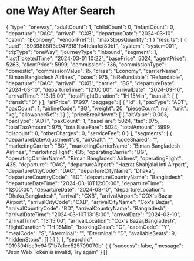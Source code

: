 # one Way After Search


<api-endpoint openapi-path="./../openapi.yaml" endpoint="/api_agent/booking/search-results" method="get">
<request>
        <sample lang="JSON">
         {
  "type": "oneway",
  "adultCount": 1,
  "childCount": 0,
  "infantCount": 0,
  "departure": "DAC",
  "arrival": "CXB",
  "departureDate": "2024-03-10",
  "cabin": "Economy",
  "vendorPref":[],
   "maxStopsQuantity": 1
}
      </sample>      
    </request> 
  <response type="200">
         <sample lang="JSON">
       "results": [
        {
            "uuid": "5939888ff3e9473181fe4fdaafef80bf",
            "system": "system001",
            "tripType": "oneWay",
            "journeyType": "Inbound",
            "segment": 1,
            "lastTicketedTime": "2024-03-01 10:22",
            "basePrice": 5024,
            "agentPrice": 5263,
            "clientPrice": 5999,
            "commission": 736,
            "commissionType": "domestic",
            "commissionValue": 15,
            "class": "Economy",
            "carrierName": "Biman Bangladesh Airlines",
            "taxes": 975,
            "isRefundable": "Refundable",
            "departure": "DAC",
            "arrival": "CXB",
            "carrier": "BG",
            "departureDate": "2024-03-10",
            "departureTime": "12:00:00",
            "arrivalDate": "2024-03-10",
            "arrivalTime": "13:15:00",
            "totalFlightDuration": "1H 15Min",
            "transit": [
                {
                    "transit": "0"
                }
            ],
            "aitPrice": 17.997,
            "baggage": [
                {
                    "id": 1,
                    "paxType": "ADT",
                    "paxCount": 1,
                    "airlineCode": "BG",
                    "weight": 20,
                    "pieceCount": null,
                    "unit": "kg",
                    "allowanceRef": 1
                }
            ],
            "priceBreakdown": [
                {
                    "aitValue": 0.003,
                    "paxType": "ADT",
                    "paxCount": 1,
                    "baseFare": 5024,
                    "tax": 975,
                    "totalTaxAmount": 975,
                    "totalBaseFare": 5024,
                    "totalAmount": 5999,
                    "discount": 0,
                    "otherCharges": 0,
                    "serviceFee": 0
                }
            ],
            "segments": [
                {
                    "departureDateAdjustment": 0,
                    "airCraft": "",
                    "codeShared": "",
                    "marketingCarrier": "BG",
                    "marketingCarrierName": "Biman Bangladesh Airlines",
                    "marketingFlight": 435,
                    "operatingCarrier": "BG",
                    "operatingCarrierName": "Biman Bangladesh Airlines",
                    "operatingFlight": 435,
                    "departure": "DAC",
                    "departureAirport": "Hazrat Shahjalal Intl Airport",
                    "departureCityCode": "DAC",
                    "departureCityName": "Dhaka",
                    "departureCountryCode": "BD",
                    "departureCountryName": "Bangladesh",
                    "departureDateTime": "2024-03-10T12:00:00",
                    "departureTime": "12:00:00",
                    "departureDate": "2024-03-10",
                    "departureLocation": "Dhaka,Bangladesh",
                    "arrival": "CXB",
                    "arrivalAirport": "COX's Bazar Airport",
                    "arrivalCityCode": "CXB",
                    "arrivalCityName": "Cox's Bazar",
                    "arrivalCountryCode": "BD",
                    "arrivalCountryName": "Bangladesh",
                    "arrivalDateTime": "2024-03-10T13:15:00",
                    "arrivalDate": "2024-03-10",
                    "arrivalTime": "13:15:00",
                    "arrivalLocation": "Cox's Bazar,Bangladesh",
                    "flightDuration": "1H 15Min",
                    "bookingClass": "G",
                    "cabinCode": "Y",
                    "mealCode": "S",
                    "Aterminal": "",
                    "Dterminal": "D",
                    "availableSeats": 9,
                    "hiddenStops": []
                }
            ]
        },
      ],
   "searchId": "019504fce9e94f71b7a1ec525709070b"
      </sample>    
    </response>
 <response type="400">
         <sample lang="JSON">
           {
 {
    "success": false,
    "message": "Json Web Token is invalid, Try again"
}
      </sample>   
    </response>
<response type="404">
        <sample lang="JSON">
         []
      </sample>      
    </response>

</api-endpoint>